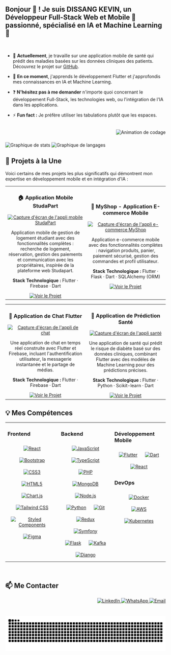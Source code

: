 <h2 align="left">Bonjour 👋 ! Je suis DISSANG KEVIN, un Développeur Full-Stack Web et Mobile 📱 passionné, spécialisé en IA et Machine Learning 🤖</h2>

<br/>

- 🔭 **Actuellement**, je travaille sur une application mobile de santé qui prédit des maladies basées sur les données cliniques des patients. Découvrez le projet sur [GitHub](https://github.com/kteken10/HealthcareMobileApp).

- 🌱 **En ce moment**, j'apprends le développement Flutter et j'approfondis mes connaissances en IA et Machine Learning.

- ❓ **N'hésitez pas à me demander** n'importe quoi concernant le développement Full-Stack, les technologies web, ou l'intégration de l'IA dans les applications.

- ⚡ **Fun fact :** Je préfère utiliser les tabulations plutôt que les espaces.

<br/>

<div align="right">
  <img height="345" src="https://cdn.dribbble.com/users/730703/screenshots/6581243/avento.gif" alt="Animation de codage" />
</div>

###

<div align="left">
  <img src="https://github-readme-stats.vercel.app/api?username=kteken10&hide_title=true&hide_rank=false&show_icons=true&include_all_commits=true&count_private=true&disable_animations=false&theme=ocean_dark&locale=fr&hide_border=true" height="150" alt="Graphique de stats" />
  <img src="https://github-readme-stats.vercel.app/api/top-langs?username=kteken10&locale=fr&hide_title=true&layout=compact&card_width=320&langs_count=9&theme=ocean_dark&hide_border=true" height="150" alt="Graphique de langages" />
</div>

## 🚀 Projets à la Une

Voici certains de mes projets les plus significatifs qui démontrent mon expertise en développement mobile et en intégration d'IA :

<div align="center">
  <table>
   <tr>
  <td align="center" width="50%">
    <h3>🏠 Application Mobile StudaPart</h3>
    <a href="https://github.com/kteken10/studapart_mobile" target="_blank">
      <img src="https://github.com/user-attachments/assets/4c407cb4-75d2-41cc-88cc-36f23c643670" 
           width="90%" 
           alt="Capture d'écran de l'appli mobile StudaPart"/>
    </a>
    <p>
      Application mobile de gestion de logement étudiant avec des fonctionnalités complètes : 
      recherche de logement, réservation, gestion des paiements et communication avec les propriétaires, 
      inspirée de la plateforme web Studapart.
    </p>
    <p><strong>Stack Technologique :</strong> Flutter · Firebase · Dart</p>
    <a href="https://github.com/kteken10/studapart_mobile" target="_blank">
      <img src="https://img.shields.io/badge/Voir_le_Projet-181717?style=for-the-badge&logo=github&logoColor=white" 
           height="25" 
           alt="Voir le Projet"/>
    </a>
  </td>

  <td align="center" width="50%">
    <h3>🛒 MyShop - Application E-commerce Mobile</h3>
    <a href="https://github.com/kteken10/flutter_ecommerce_app" target="_blank">
      <img src="https://github.com/user-attachments/assets/7eef49b0-e79d-49da-8006-97c5696de468" 
           width="90%" 
           alt="Capture d'écran de l'appli e-commerce MyShop"/>
    </a>
    <p>
      Application e-commerce mobile avec des fonctionnalités complètes : 
      navigation produits, panier, paiement sécurisé, gestion des commandes et profil utilisateur.
    </p>
    <p><strong>Stack Technologique :</strong> Flutter · Flask · Dart · SQLAlchemy (ORM)</p>
    <a href="https://github.com/kteken10/flutter_ecommerce_app" target="_blank">
      <img src="https://img.shields.io/badge/Voir_le_Projet-181717?style=for-the-badge&logo=github&logoColor=white" 
           height="25" 
           alt="Voir le Projet"/>
    </a>
  </td>
</tr>



   
    
  </table>
</div>

<div align="center">
  <table>
    <tr>
      <td align="center" width="50%">
        <h3>💬 Application de Chat Flutter</h3>
        <a href="https://github.com/kteken10/flutter_chat_app" target="_blank">
          <img src="https://github.com/user-attachments/assets/493a2f65-a69d-438b-9bf6-6b4a2e6181e5" width="90%" alt="Capture d'écran de l'appli de chat"/>
        </a>
        <p>Une application de chat en temps réel construite avec Flutter et Firebase, incluant l'authentification utilisateur, la messagerie instantanée et le partage de médias.</p>
        <p><strong>Stack Technologique :</strong> Flutter · Firebase · Dart</p>
        <a href="https://github.com/kteken10/flutter_chat_app" target="_blank">
          <img src="https://img.shields.io/badge/Voir_le_Projet-181717?style=for-the-badge&logo=github&logoColor=white" height="25" alt="Voir le Projet"/>
        </a>
      </td>
      <td align="center" width="50%">
        <h3>🏥 Application de Prédiction Santé</h3>
        <a href="https://github.com/kteken10/flutter_health_app" target="_blank">
          <img src="https://github.com/user-attachments/assets/2014ccaf-6739-469f-bc04-8e653d88a2b7" width="90%" alt="Capture d'écran de l'appli santé"/>
        </a>
        <p>Une application de santé qui prédit le risque de diabète basé sur des données cliniques, combinant Flutter avec des modèles de Machine Learning pour des prédictions précises.</p>
        <p><strong>Stack Technologique :</strong> Flutter · Python · Scikit-learn · Dart</p>
        <a href="https://github.com/kteken10/flutter_health_app" target="_blank">
          <img src="https://img.shields.io/badge/Voir_le_Projet-181717?style=for-the-badge&logo=github&logoColor=white" height="25" alt="Voir le Projet"/>
        </a>
      </td>
     
     
  

   
    
  </table>
</div>



## 💡 Mes Compétences  

<table>
<tr>
  <td valign="top" width="33%">

### Frontend  
<div align="center">  
<a href="https://reactjs.org/" target="_blank"><img style="margin: 10px" src="https://profilinator.rishav.dev/skills-assets/react-original-wordmark.svg" alt="React" height="50" /></a>  
<a href="https://getbootstrap.com/" target="_blank"><img style="margin: 10px" src="https://profilinator.rishav.dev/skills-assets/bootstrap-plain.svg" alt="Bootstrap" height="50" /></a>  
<a href="https://www.w3schools.com/css/" target="_blank"><img style="margin: 10px" src="https://profilinator.rishav.dev/skills-assets/css3-original-wordmark.svg" alt="CSS3" height="50" /></a>  
<a href="https://en.wikipedia.org/wiki/HTML5" target="_blank"><img style="margin: 10px" src="https://profilinator.rishav.dev/skills-assets/html5-original-wordmark.svg" alt="HTML5" height="50" /></a>  
<a href="https://www.chartjs.org/" target="_blank"><img style="margin: 10px" src="https://profilinator.rishav.dev/skills-assets/logo-title.svg" alt="Chart.js" height="50" /></a>  
<a href="https://tailwindcss.com/" target="_blank"><img style="margin: 10px" src="https://profilinator.rishav.dev/skills-assets/tailwindcss.svg" alt="Tailwind CSS" height="50" /></a>  
<a href="https://styled-components.com/" target="_blank"><img style="margin: 10px" src="https://profilinator.rishav.dev/skills-assets/styled-components.png" alt="Styled Components" height="50" /></a>  
<a href="https://www.figma.com/" target="_blank"><img style="margin: 10px" src="https://profilinator.rishav.dev/skills-assets/figma-icon.svg" alt="Figma" height="50" /></a>  
</div>  

  </td>
  <td valign="top" width="33%">

### Backend  
<div align="center">  
<a href="https://www.javascript.com/" target="_blank"><img style="margin: 10px" src="https://profilinator.rishav.dev/skills-assets/javascript-original.svg" alt="JavaScript" height="50" /></a>  
<a href="https://www.typescriptlang.org/" target="_blank"><img style="margin: 10px" src="https://profilinator.rishav.dev/skills-assets/typescript-original.svg" alt="TypeScript" height="50" /></a>  
<a href="https://www.php.net/" target="_blank"><img style="margin: 10px" src="https://profilinator.rishav.dev/skills-assets/php-original.svg" alt="PHP" height="50" /></a>  
<a href="https://www.mongodb.com/" target="_blank"><img style="margin: 10px" src="https://profilinator.rishav.dev/skills-assets/mongodb-original-wordmark.svg" alt="MongoDB" height="50" /></a>  
<a href="https://nodejs.org/" target="_blank"><img style="margin: 10px" src="https://profilinator.rishav.dev/skills-assets/nodejs-original-wordmark.svg" alt="Node.js" height="50" /></a>  
<a href="https://www.python.org/" target="_blank"><img style="margin: 10px" src="https://profilinator.rishav.dev/skills-assets/python-original.svg" alt="Python" height="50" /></a>  
<a href="https://github.com/" target="_blank"><img style="margin: 10px" src="https://profilinator.rishav.dev/skills-assets/git-scm-icon.svg" alt="Git" height="50" /></a>  
<a href="https://redux.js.org/" target="_blank"><img style="margin: 10px" src="https://profilinator.rishav.dev/skills-assets/redux-original.svg" alt="Redux" height="50" /></a>  
<a href="https://symfony.com/" target="_blank"><img style="margin: 10px" src="https://profilinator.rishav.dev/skills-assets/symfony_black_03.svg" alt="Symfony" height="50" /></a>  
<a href="https://flask.palletsprojects.com/" target="_blank"><img style="margin: 10px" src="https://profilinator.rishav.dev/skills-assets/flask.png" alt="Flask" height="50" /></a>  
<a href="https://kafka.apache.org/" target="_blank"><img style="margin: 10px" src="https://profilinator.rishav.dev/skills-assets/apache_kafka-icon.svg" alt="Kafka" height="50" /></a>  
<a href="https://www.djangoproject.com/" target="_blank"><img style="margin: 10px" src="https://profilinator.rishav.dev/skills-assets/django-original.svg" alt="Django" height="50" /></a>  
</div>

  </td>
  <td valign="top" width="33%">

### Développement Mobile  
<div align="center">  
<a href="https://flutter.dev/" target="_blank"><img style="margin: 10px" src="https://profilinator.rishav.dev/skills-assets/flutterio-icon.svg" alt="Flutter" height="50" /></a>  
<a href="https://dart.dev/" target="_blank"><img style="margin: 10px" src="https://profilinator.rishav.dev/skills-assets/dartlang-icon.svg" alt="Dart" height="50" /></a>  
<a href="https://reactjs.org/" target="_blank"><img style="margin: 10px" src="https://profilinator.rishav.dev/skills-assets/react-original-wordmark.svg" alt="React" height="50" /></a>  
</div>  

### DevOps  
<div align="center">  
<a href="https://www.docker.com/" target="_blank"><img style="margin: 10px" src="https://profilinator.rishav.dev/skills-assets/docker-original-wordmark.svg" alt="Docker" height="50" /></a>  
<a href="https://aws.amazon.com/" target="_blank"><img style="margin: 10px" src="https://profilinator.rishav.dev/skills-assets/amazonwebservices-original-wordmark.svg" alt="AWS" height="50" /></a>  
<a href="https://kubernetes.io/" target="_blank"><img style="margin: 10px" src="https://profilinator.rishav.dev/skills-assets/kubernetes-icon.svg" alt="Kubernetes" height="50" /></a>  
</div>

  </td>
</tr>
</table>  

<br/>  

## 📫 Me Contacter  

<div align="right">
  <a href="https://www.linkedin.com/in/dissangkevin" target="_blank">
    <img src="https://img.shields.io/static/v1?message=LinkedIn&logo=linkedin&label=&color=0077B5&logoColor=white&style=for-the-badge" height="35" alt="LinkedIn"/>
  </a>
  <a href="https://wa.me/237697645415" target="_blank">
    <img src="https://img.shields.io/static/v1?message=WhatsApp&logo=whatsapp&label=&color=25D366&logoColor=white&style=for-the-badge" height="35" alt="WhatsApp"/>
  </a>
  <a href="mailto:dissangfrancis@yahoo.com" target="_blank">
    <img src="https://img.shields.io/static/v1?message=Email&logo=yahoo&label=&color=6001D2&logoColor=white&style=for-the-badge" height="35" alt="Email"/>
  </a>
</div>

###

<br clear="both">

<img src="https://raw.githubusercontent.com/kteken10/kteken10/output/snake.svg" alt="Animation serpent" />
